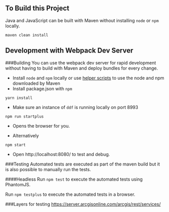 
## To Build this Project

Java and JavaScript can be built with Maven without installing `node` or `npm` locally.

```
maven clean install
```

## Development with Webpack Dev Server

###Building
You can use the webpack dev server for rapid development without having to build with Maven and deploy bundles for every change.

* Install `node` and `npm` locally or use [helper scripts](https://github.com/eirslett/frontend-maven-plugin#helper-scripts) to use the node and npm downloaded by Maven
* Install package.json with `npm`

```
yarn install
```
* Make sure an instance of `ddf` is running locally on port 8993

```
npm run startplus
```
* Opens the browser for you.

* Alternatively
```
npm start
```
* Open http://localhost:8080/ to test and debug.


###Testing
Automated tests are executed as part of the maven build but it is also possible to manually run 
the tests.

####Headless
Run `npm test` to execute the automated tests using PhantomJS.

Run `npm testplus` to execute the automated tests in a browser.

###Layers for testing
https://server.arcgisonline.com/arcgis/rest/services/